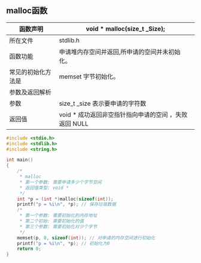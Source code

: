 ## malloc函数

| 函数声明           | void * malloc(size_t _Size);                             |
| ------------------ | -------------------------------------------------------- |
| 所在文件           | stdlib.h                                                 |
| 函数功能           | 申请堆内存空间并返回,所申请的空间并未初始化。            |
| 常见的初始化方法是 | memset 字节初始化。                                      |
| 参数及返回解析     |                                                          |
| 参数               | size_t	_size 表示要申请的字符数                       |
| 返回值             | void *	成功返回非空指针指向申请的空间 ，失败返回 NULL |

```c
#include <stdio.h>
#include <stdlib.h>
#include <string.h>

int main()
{
    /*
     * malloc
     * 第一个参数: 需要申请多少个字节空间
     * 返回值类型: void *
     */ 
    int *p = (int *)malloc(sizeof(int));
    printf("p = %i\n", *p); // 保存垃圾数据
    /*
     * 第一个参数: 需要初始化的内存地址
     * 第二个初始: 需要初始化的值
     * 第三个参数: 需要初始化对少个字节
     */ 
    memset(p, 0, sizeof(int)); // 对申请的内存空间进行初始化
    printf("p = %i\n", *p); // 初始化为0
    return 0;
}
```
